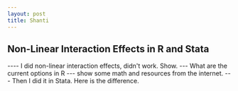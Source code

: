```yaml
---
layout: post
title: Shanti
---
```


## Non-Linear Interaction Effects in R and Stata


---- I did non-linear interaction effects, didn't work. Show.
--- What are the current options in R
--- show some math and resources from the internet.
--- Then I did it in Stata. Here is the difference.
<!--stackedit_data:
eyJoaXN0b3J5IjpbLTI1NTQyNTM2Ml19
-->
